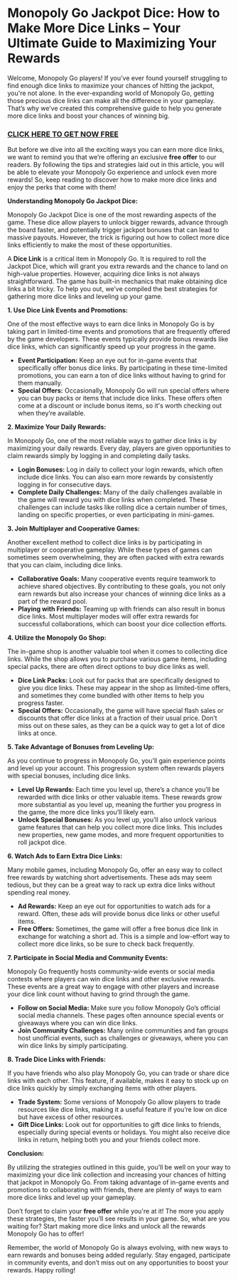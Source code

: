 # Monopoly Go Jackpot Dice: How to Make More Dice Links – Your Ultimate Guide to Maximizing Your Rewards

Welcome, Monopoly Go players! If you’ve ever found yourself struggling to find enough dice links to maximize your chances of hitting the jackpot, you're not alone. In the ever-expanding world of Monopoly Go, getting those precious dice links can make all the difference in your gameplay. That’s why we’ve created this comprehensive guide to help you generate more dice links and boost your chances of winning big.

### [CLICK HERE TO GET NOW FREE](https://freeforyou.xyz/monopoly/go/)

But before we dive into all the exciting ways you can earn more dice links, we want to remind you that we’re offering an exclusive **free offer** to our readers. By following the tips and strategies laid out in this article, you will be able to elevate your Monopoly Go experience and unlock even more rewards! So, keep reading to discover how to make more dice links and enjoy the perks that come with them!

**Understanding Monopoly Go Jackpot Dice:**

Monopoly Go Jackpot Dice is one of the most rewarding aspects of the game. These dice allow players to unlock bigger rewards, advance through the board faster, and potentially trigger jackpot bonuses that can lead to massive payouts. However, the trick is figuring out how to collect more dice links efficiently to make the most of these opportunities.

A **Dice Link** is a critical item in Monopoly Go. It is required to roll the Jackpot Dice, which will grant you extra rewards and the chance to land on high-value properties. However, acquiring dice links is not always straightforward. The game has built-in mechanics that make obtaining dice links a bit tricky. To help you out, we’ve compiled the best strategies for gathering more dice links and leveling up your game.

**1. Use Dice Link Events and Promotions:**

One of the most effective ways to earn dice links in Monopoly Go is by taking part in limited-time events and promotions that are frequently offered by the game developers. These events typically provide bonus rewards like dice links, which can significantly speed up your progress in the game.

- **Event Participation:** Keep an eye out for in-game events that specifically offer bonus dice links. By participating in these time-limited promotions, you can earn a ton of dice links without having to grind for them manually.
- **Special Offers:** Occasionally, Monopoly Go will run special offers where you can buy packs or items that include dice links. These offers often come at a discount or include bonus items, so it's worth checking out when they’re available.

**2. Maximize Your Daily Rewards:**

In Monopoly Go, one of the most reliable ways to gather dice links is by maximizing your daily rewards. Every day, players are given opportunities to claim rewards simply by logging in and completing daily tasks.

- **Login Bonuses:** Log in daily to collect your login rewards, which often include dice links. You can also earn more rewards by consistently logging in for consecutive days.
- **Complete Daily Challenges:** Many of the daily challenges available in the game will reward you with dice links when completed. These challenges can include tasks like rolling dice a certain number of times, landing on specific properties, or even participating in mini-games.
  
**3. Join Multiplayer and Cooperative Games:**

Another excellent method to collect dice links is by participating in multiplayer or cooperative gameplay. While these types of games can sometimes seem overwhelming, they are often packed with extra rewards that you can claim, including dice links.

- **Collaborative Goals:** Many cooperative events require teamwork to achieve shared objectives. By contributing to these goals, you not only earn rewards but also increase your chances of winning dice links as a part of the reward pool.
- **Playing with Friends:** Teaming up with friends can also result in bonus dice links. Most multiplayer modes will offer extra rewards for successful collaborations, which can boost your dice collection efforts.
  
**4. Utilize the Monopoly Go Shop:**

The in-game shop is another valuable tool when it comes to collecting dice links. While the shop allows you to purchase various game items, including special packs, there are often direct options to buy dice links as well.

- **Dice Link Packs:** Look out for packs that are specifically designed to give you dice links. These may appear in the shop as limited-time offers, and sometimes they come bundled with other items to help you progress faster.
- **Special Offers:** Occasionally, the game will have special flash sales or discounts that offer dice links at a fraction of their usual price. Don’t miss out on these sales, as they can be a quick way to get a lot of dice links at once.

**5. Take Advantage of Bonuses from Leveling Up:**

As you continue to progress in Monopoly Go, you’ll gain experience points and level up your account. This progression system often rewards players with special bonuses, including dice links.

- **Level Up Rewards:** Each time you level up, there’s a chance you’ll be rewarded with dice links or other valuable items. These rewards grow more substantial as you level up, meaning the further you progress in the game, the more dice links you’ll likely earn.
- **Unlock Special Bonuses:** As you level up, you’ll also unlock various game features that can help you collect more dice links. This includes new properties, new game modes, and more frequent opportunities to roll jackpot dice.

**6. Watch Ads to Earn Extra Dice Links:**

Many mobile games, including Monopoly Go, offer an easy way to collect free rewards by watching short advertisements. These ads may seem tedious, but they can be a great way to rack up extra dice links without spending real money.

- **Ad Rewards:** Keep an eye out for opportunities to watch ads for a reward. Often, these ads will provide bonus dice links or other useful items.
- **Free Offers:** Sometimes, the game will offer a free bonus dice link in exchange for watching a short ad. This is a simple and low-effort way to collect more dice links, so be sure to check back frequently.

**7. Participate in Social Media and Community Events:**

Monopoly Go frequently hosts community-wide events or social media contests where players can win dice links and other exclusive rewards. These events are a great way to engage with other players and increase your dice link count without having to grind through the game.

- **Follow on Social Media:** Make sure you follow Monopoly Go’s official social media channels. These pages often announce special events or giveaways where you can win dice links.
- **Join Community Challenges:** Many online communities and fan groups host unofficial events, such as challenges or giveaways, where you can win dice links by simply participating.

**8. Trade Dice Links with Friends:**

If you have friends who also play Monopoly Go, you can trade or share dice links with each other. This feature, if available, makes it easy to stock up on dice links quickly by simply exchanging items with other players.

- **Trade System:** Some versions of Monopoly Go allow players to trade resources like dice links, making it a useful feature if you’re low on dice but have excess of other resources.
- **Gift Dice Links:** Look out for opportunities to gift dice links to friends, especially during special events or holidays. You might also receive dice links in return, helping both you and your friends collect more.

**Conclusion:**

By utilizing the strategies outlined in this guide, you’ll be well on your way to maximizing your dice link collection and increasing your chances of hitting that jackpot in Monopoly Go. From taking advantage of in-game events and promotions to collaborating with friends, there are plenty of ways to earn more dice links and level up your gameplay.

Don’t forget to claim your **free offer** while you're at it! The more you apply these strategies, the faster you’ll see results in your game. So, what are you waiting for? Start making more dice links and unlock all the rewards Monopoly Go has to offer!

Remember, the world of Monopoly Go is always evolving, with new ways to earn rewards and bonuses being added regularly. Stay engaged, participate in community events, and don’t miss out on any opportunities to boost your rewards. Happy rolling!
